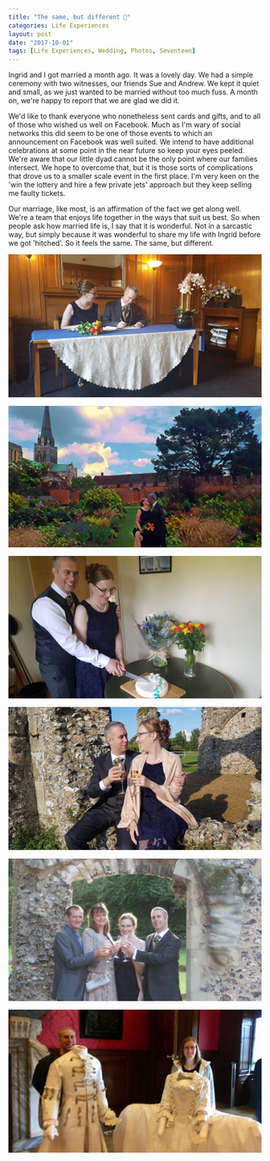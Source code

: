 ```yaml
---
title: "The same, but different 💍"
categories: Life Experiences
layout: post
date: "2017-10-01"
tags: [Life Experiences, Wedding, Photos, Seventeen]
---
```

Ingrid and I got married a month ago. It was a lovely day. We had a simple ceremony with two witnesses, our friends Sue and Andrew. We kept it quiet and small, as we just wanted to be married without too much fuss. A month on, we're happy to report that we are glad we did it.

We'd like to thank everyone who nonetheless sent cards and gifts, and to all of those who wished us well on Facebook. Much as I'm wary of social networks this did seem to be one of those events to which an announcement on Facebook was well suited. We intend to have additional celebrations at some point in the near future so keep your eyes peeled. We're aware that our little dyad cannot be the only point where our families intersect. We hope to overcome that, but it is those sorts of complications that drove us to a smaller scale event in the first place. I'm very keen on the 'win the lottery and hire a few private jets' approach but they keep selling me faulty tickets.

Our marriage, like most, is an affirmation of the fact we get along well. We're a team that enjoys life together in the ways that suit us best. So when people ask how married life is, I say that it is wonderful. Not in a sarcastic way, but simply because it was wonderful to share my life with Ingrid before we got 'hitched'. So it feels the same. The same, but different.

![](/assets/images/wedding/wedding_1.jpg)

![](/assets/images/wedding/wedding_2.jpg)

![](/assets/images/wedding/wedding_3.jpg)

![](/assets/images/wedding/wedding_4.jpg)

![](/assets/images/wedding/wedding_5.jpg)

![](/assets/images/wedding/wedding_6.jpg)